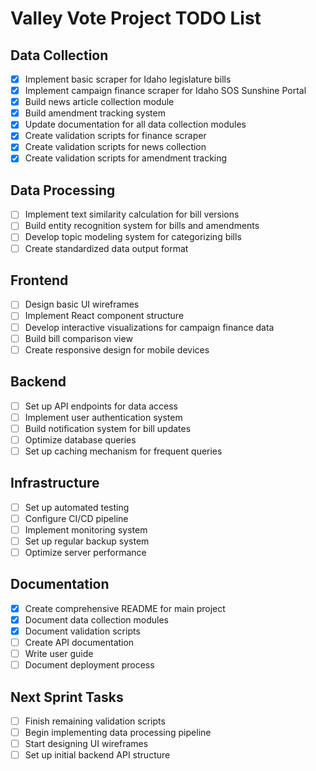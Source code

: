 # Valley Vote Project TODO List

## Data Collection
- [x] Implement basic scraper for Idaho legislature bills
- [x] Implement campaign finance scraper for Idaho SOS Sunshine Portal
- [x] Build news article collection module
- [x] Build amendment tracking system
- [x] Update documentation for all data collection modules
- [x] Create validation scripts for finance scraper
- [x] Create validation scripts for news collection
- [x] Create validation scripts for amendment tracking

## Data Processing
- [ ] Implement text similarity calculation for bill versions
- [ ] Build entity recognition system for bills and amendments
- [ ] Develop topic modeling system for categorizing bills
- [ ] Create standardized data output format

## Frontend
- [ ] Design basic UI wireframes
- [ ] Implement React component structure
- [ ] Develop interactive visualizations for campaign finance data
- [ ] Build bill comparison view
- [ ] Create responsive design for mobile devices

## Backend
- [ ] Set up API endpoints for data access
- [ ] Implement user authentication system
- [ ] Build notification system for bill updates
- [ ] Optimize database queries
- [ ] Set up caching mechanism for frequent queries

## Infrastructure
- [ ] Set up automated testing
- [ ] Configure CI/CD pipeline
- [ ] Implement monitoring system
- [ ] Set up regular backup system
- [ ] Optimize server performance

## Documentation
- [x] Create comprehensive README for main project
- [x] Document data collection modules
- [x] Document validation scripts
- [ ] Create API documentation
- [ ] Write user guide
- [ ] Document deployment process

## Next Sprint Tasks
- [ ] Finish remaining validation scripts
- [ ] Begin implementing data processing pipeline
- [ ] Start designing UI wireframes
- [ ] Set up initial backend API structure 